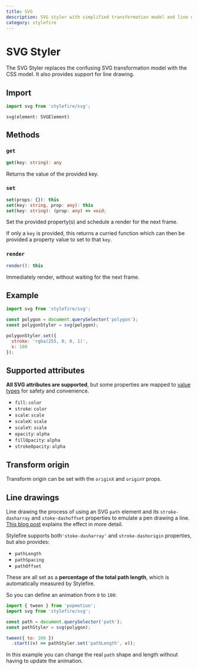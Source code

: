 ```yaml
---
title: SVG
description: SVG styler with simplified transformation model and line drawing support.
category: stylefire
---
```


# SVG Styler

The SVG Styler replaces the confusing SVG transformation model with the CSS model. It also provides support for line drawing.

## Import

```javascript
import svg from 'stylefire/svg';
```

`svg(element: SVGElement)`

## Methods

### `get`

```typescript
get(key: string): any
```

Returns the value of the provided key.

### `set`

```typescript
set(props: {}): this
set(key: string, prop: any): this
set(key: string): (prop: any) => void;
```

Set the provided property(s) and schedule a render for the next frame.

If only a `key` is provided, this returns a curried function which can then be provided a property value to set to that `key`.

### `render`

```typescript
render(): this
```

Immediately render, without waiting for the next frame.

## Example

```javascript
import svg from 'stylefire/svg';

const polygon = document.querySelector('polygon');
const polygonStyler = svg(polygon);

polygonStyler.set({
  stroke: 'rgba(255, 0, 0, 1)',
  x: 100
});
```

## Supported attributes

**All SVG attributes are supported**, but some properties are mapped to [value types](/api/value-types) for safety and convenience.

- `fill`: `color`
- `stroke`: `color`
- `scale`: `scale`
- `scaleX`: `scale`
- `scaleY`: `scale`
- `opacity`: `alpha`
- `fillOpacity`: `alpha`
- `strokeOpacity`: `alpha`

## Transform origin

Transform origin can be set with the `originX` and `originY` props.

## Line drawings

Line drawing the process of using an SVG `path` element and its `stroke-dasharray` and `stoke-dashoffset` properties to emulate a pen drawing a line. [This blog post](https://css-tricks.com/svg-line-animation-works/) explains the effect in more detail.

Stylefire supports both`'stoke-dasharray'` and `stroke-dashorigin` properties, but also provides:

- `pathLength`
- `pathSpacing`
- `pathOffset`

These are all set as a **percentage of the total path length**, which is automatically measured by Stylefire.

So you can define an animation from `0` to `100`:

```javascript
import { tween } from 'popmotion';
import svg from 'stylefire/svg';

const path = document.querySelector('path');
const pathStyler = svg(polygon);

tween({ to: 100 })
  .start((v) => pathStyler.set('pathLength', v));
```

In this example you can change the real `path` shape and length without having to update the animation.
